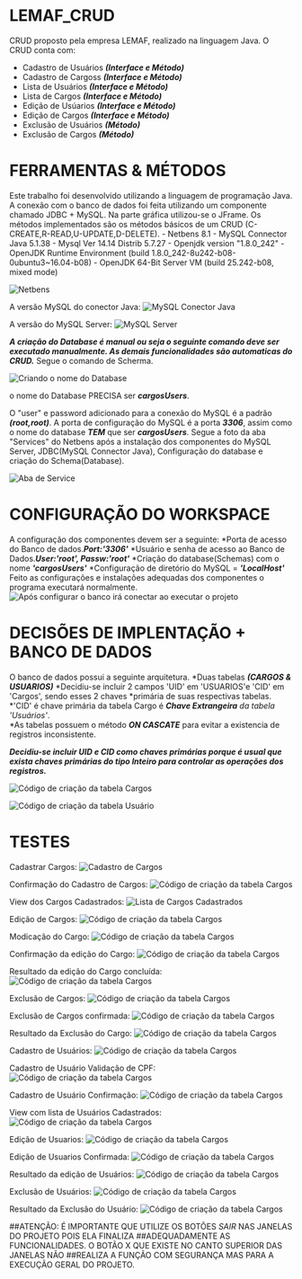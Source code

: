 # LEMAF_CRUD
CRUD proposto pela empresa LEMAF, realizado na linguagem Java. O CRUD conta com:
   - Cadastro de Usuários ***(Interface e Método)***
   - Cadastro de Cargoss ***(Interface e Método)***
   - Lista de Usuários ***(Interface e Método)***
   - Lista de Cargos ***(Interface e Método)***
   - Edição de Usúarios ***(Interface e Método)***
   - Edição de Cargos ***(Interface e Método)***
   - Exclusão de Usuários ***(Método)***
   - Exclusão de Cargos ***(Método)***

# FERRAMENTAS & MÉTODOS
Este trabalho foi desenvolvido utilizando a linguagem de programação Java.
A conexão com o banco de dados foi feita utilizando um componente chamado
JDBC + MySQL. Na parte gráfica utilizou-se o JFrame. Os métodos implementados
são os métodos básicos de um CRUD (C-CREATE,R-READ,U-UPDATE,D-DELETE).
    - Netbens 8.1
    - MySQL Connector Java 5.1.38
    - Mysql  Ver 14.14 Distrib 5.7.27
    - Openjdk version "1.8.0_242"
    - OpenJDK Runtime Environment (build 1.8.0_242-8u242-b08-0ubuntu3~16.04-b08)
    - OpenJDK 64-Bit Server VM (build 25.242-b08, mixed mode)


![Netbens](netbens.png)

A versão MySQL do conector Java:
![MySQL Conector Java](drive.png)

A versão do MySQL Server:
![MySQL Server](mysql.png)

***A criação do Database é manual ou seja o seguinte comando deve ser executado
manualmente. As demais funcionalidades são automaticas do CRUD.***
Segue o comando de Scherma.

![Criando o nome do Database](database.png)

o nome do Database PRECISA ser ***cargosUsers***.

O "user" e password adicionado para a conexão do MySQL é a padrão ***(root,root)***. 
A porta de configuração do MySQL é a porta ***3306***, assim como o nome do database
***TEM*** que ser ***cargosUsers***.
Segue a foto da aba "Services" do Netbens após a instalação dos componentes
do MySQL Server, JDBC(MySQL Connector Java), Configuração do database e 
criação do Schema(Database).

![Aba de Service](service.png)

# CONFIGURAÇÃO DO WORKSPACE

A configuração dos componentes devem ser a seguinte:
    *Porta de acesso do Banco de dados.***Port:'3306'***
    *Usuário e senha de acesso ao Banco de Dados.***User:'root', Passw:'root'***
    *Criação do database(Schemas) com o nome ***'cargosUsers'***
    *Configuração de diretório do MySQL = ***'LocalHost'***
Feito as configurações e instalações adequadas dos componentes o programa executará normalmente.
![Após configurar o banco irá conectar ao executar o projeto](conect.png)

# DECISÕES DE IMPLENTAÇÃO + BANCO DE DADOS
O banco de dados possui a seguinte arquitetura.
    *Duas tabelas ***(CARGOS & USUARIOS)***
    *Decidiu-se incluir 2 campos 'UID' em 'USUARIOS'e 'CID' em 'Cargos', sendo esses 2 chaves 
*primária de suas respectivas tabelas.
    *'CID' é chave primária da tabela Cargo é ***Chave Extrangeira*** _da tabela 'Usuários'_.  
    *As tabelas possuem o método ***ON CASCATE*** para evitar a existencia de registros 
 inconsistente.
 

***Decidiu-se incluir UID e CID como chaves primárias porque é usual que exista chaves primárias
do tipo Inteiro para controlar as operações dos registros.***   

![Código de criação da tabela Cargos](cargos.png)

![Código de criação da tabela Usuário](users.png)

# TESTES

Cadastrar Cargos:
![Cadastro de Cargos](cargo_1.png)

Confirmação do Cadastro de Cargos:
![Código de criação da tabela Cargos](cargo_confirma.png)

View dos Cargos Cadastrados:
![Lista de Cargos Cadastrados](cargo_view.png)

Edição de Cargos:
![Código de criação da tabela Cargos](cargos_edit.png)

Modicação do Cargo:
![Código de criação da tabela Cargos](cargo_edit2.png)

Confirmação da edição do Cargo:
![Código de criação da tabela Cargos](cargo_edit3.png)

Resultado da edição do Cargo concluída:
![Código de criação da tabela Cargos](cargo_edit4.png)

Exclusão de Cargos:
![Código de criação da tabela Cargos](cargo_delete.png)

Exclusão de Cargos confirmada:
![Código de criação da tabela Cargos](cargo_delete2.png)

Resultado da Exclusão do Cargo:
![Código de criação da tabela Cargos](cargo_delete3.png)

Cadastro de Usuários:
![Código de criação da tabela Cargos](usuario_1.png)

Cadastro de Usuário Validação de CPF:
![Código de criação da tabela Cargos](usuario_cpf.png)

Cadastro de Usuário Confirmação:
![Código de criação da tabela Cargos](usuario_confirma.png)

View com lista de Usuários Cadastrados:
![Código de criação da tabela Cargos](usuario_view.png)

Edição de Usuarios:
![Código de criação da tabela Cargos](usuario_edit.png)

Edição de Usuarios Confirmada:
![Código de criação da tabela Cargos](usuario_edit2.png)

Resultado da edição de Usuários:
![Código de criação da tabela Cargos](usuario_edit3.png)

Exclusão de Usuários:
![Código de criação da tabela Cargos](usuario_delete.png)

Resultado da Exclusão do Usuário:
![Código de criação da tabela Cargos](usuario_delete2.png)



##ATENÇÃO: É IMPORTANTE QUE UTILIZE OS BOTÕES *SAIR* NAS JANELAS DO PROJETO POIS ELA FINALIZA
##ADEQUADAMENTE AS FUNCIONALIDADES. O BOTÃO X QUE EXISTE NO CANTO SUPERIOR DAS JANELAS NÃO
##REALIZA A FUNÇÃO COM SEGURANÇA MAS PARA A EXECUÇÃO GERAL DO PROJETO.








